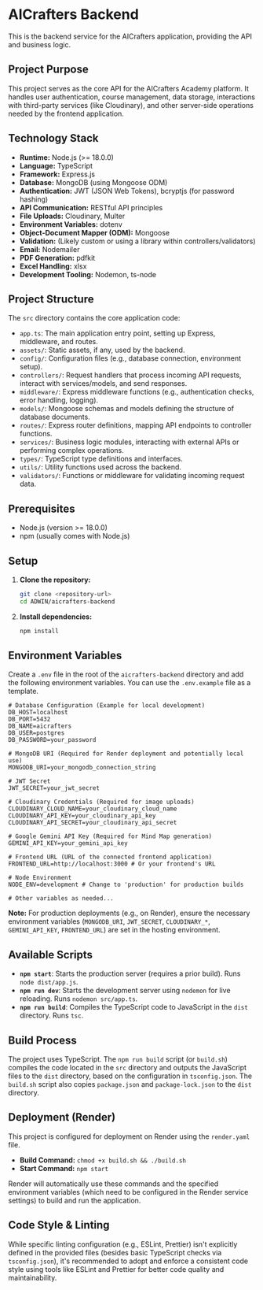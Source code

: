 # AICrafters Backend

This is the backend service for the AICrafters application, providing the API and business logic.

## Project Purpose

This project serves as the core API for the AICrafters Academy platform. It handles user authentication, course management, data storage, interactions with third-party services (like Cloudinary), and other server-side operations needed by the frontend application.

## Technology Stack

*   **Runtime:** Node.js (>= 18.0.0)
*   **Language:** TypeScript
*   **Framework:** Express.js
*   **Database:** MongoDB (using Mongoose ODM)
*   **Authentication:** JWT (JSON Web Tokens), bcryptjs (for password hashing)
*   **API Communication:** RESTful API principles
*   **File Uploads:** Cloudinary, Multer
*   **Environment Variables:** dotenv
*   **Object-Document Mapper (ODM):** Mongoose
*   **Validation:** (Likely custom or using a library within controllers/validators)
*   **Email:** Nodemailer
*   **PDF Generation:** pdfkit
*   **Excel Handling:** xlsx
*   **Development Tooling:** Nodemon, ts-node

## Project Structure

The `src` directory contains the core application code:

*   `app.ts`: The main application entry point, setting up Express, middleware, and routes.
*   `assets/`: Static assets, if any, used by the backend.
*   `config/`: Configuration files (e.g., database connection, environment setup).
*   `controllers/`: Request handlers that process incoming API requests, interact with services/models, and send responses.
*   `middleware/`: Express middleware functions (e.g., authentication checks, error handling, logging).
*   `models/`: Mongoose schemas and models defining the structure of database documents.
*   `routes/`: Express router definitions, mapping API endpoints to controller functions.
*   `services/`: Business logic modules, interacting with external APIs or performing complex operations.
*   `types/`: TypeScript type definitions and interfaces.
*   `utils/`: Utility functions used across the backend.
*   `validators/`: Functions or middleware for validating incoming request data.

## Prerequisites

- Node.js (version >= 18.0.0)
- npm (usually comes with Node.js)

## Setup

1.  **Clone the repository:**
    ```bash
    git clone <repository-url>
    cd ADWIN/aicrafters-backend
    ```

2.  **Install dependencies:**
    ```bash
    npm install
    ```

## Environment Variables

Create a `.env` file in the root of the `aicrafters-backend` directory and add the following environment variables. You can use the `.env.example` file as a template.

```env
# Database Configuration (Example for local development)
DB_HOST=localhost
DB_PORT=5432
DB_NAME=aicrafters
DB_USER=postgres
DB_PASSWORD=your_password

# MongoDB URI (Required for Render deployment and potentially local use)
MONGODB_URI=your_mongodb_connection_string

# JWT Secret
JWT_SECRET=your_jwt_secret

# Cloudinary Credentials (Required for image uploads)
CLOUDINARY_CLOUD_NAME=your_cloudinary_cloud_name
CLOUDINARY_API_KEY=your_cloudinary_api_key
CLOUDINARY_API_SECRET=your_cloudinary_api_secret

# Google Gemini API Key (Required for Mind Map generation)
GEMINI_API_KEY=your_gemini_api_key

# Frontend URL (URL of the connected frontend application)
FRONTEND_URL=http://localhost:3000 # Or your frontend's URL

# Node Environment
NODE_ENV=development # Change to 'production' for production builds

# Other variables as needed...
```

**Note:** For production deployments (e.g., on Render), ensure the necessary environment variables (`MONGODB_URI`, `JWT_SECRET`, `CLOUDINARY_*`, `GEMINI_API_KEY`, `FRONTEND_URL`) are set in the hosting environment.

## Available Scripts

-   **`npm start`**: Starts the production server (requires a prior build). Runs `node dist/app.js`.
-   **`npm run dev`**: Starts the development server using `nodemon` for live reloading. Runs `nodemon src/app.ts`.
-   **`npm run build`**: Compiles the TypeScript code to JavaScript in the `dist` directory. Runs `tsc`.

## Build Process

The project uses TypeScript. The `npm run build` script (or `build.sh`) compiles the code located in the `src` directory and outputs the JavaScript files to the `dist` directory, based on the configuration in `tsconfig.json`. The `build.sh` script also copies `package.json` and `package-lock.json` to the `dist` directory.

## Deployment (Render)

This project is configured for deployment on Render using the `render.yaml` file.

-   **Build Command:** `chmod +x build.sh && ./build.sh`
-   **Start Command:** `npm start`

Render will automatically use these commands and the specified environment variables (which need to be configured in the Render service settings) to build and run the application.

## Code Style & Linting

While specific linting configuration (e.g., ESLint, Prettier) isn't explicitly defined in the provided files (besides basic TypeScript checks via `tsconfig.json`), it's recommended to adopt and enforce a consistent code style using tools like ESLint and Prettier for better code quality and maintainability. 